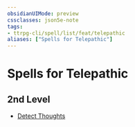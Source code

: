 ```yaml
---
obsidianUIMode: preview
cssclasses: json5e-note
tags:
- ttrpg-cli/spell/list/feat/telepathic
aliases: ["Spells for Telepathic"]
---
```

# Spells for Telepathic

## 2nd Level

- [Detect Thoughts](detect-thoughts "PHB")